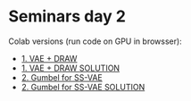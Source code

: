 # Seminars day 2

Colab versions (run code on GPU in browsser):
* [1. VAE + DRAW](https://colab.research.google.com/drive/1fH_m9sBZK99S4gBbDs_S6cKIUrPDFh5T)
* [1. VAE + DRAW SOLUTION](https://colab.research.google.com/drive/1xQvUA_ha_hezMPB3HFFE6R32qZFIAHic)
* [2. Gumbel for SS-VAE](https://colab.research.google.com/drive/1h4x4h4bgM1QMocLWlHTRn9pgOrJmlnEC)
* [2. Gumbel for SS-VAE SOLUTION](https://colab.research.google.com/drive/16SjN8FwplB1L_cr4jC0HbgvunvyMZKXc)

